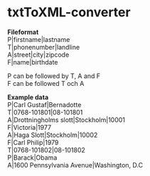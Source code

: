 # txtToXML-converter
 
**Fileformat**<br/>
P|firstname|lastname<br/>
T|phonenumber|landline<br/>
A|street|city|zipcode<br/>
F|name|birthdate<br/>

P can be followed by T, A and F<br/>
F can be followed T och A<br/>

**Example data**<br/>
P|Carl Gustaf|Bernadotte<br/>
T|0768-101801|08-101801<br/>
A|Drottningholms slott|Stockholm|10001<br/>
F|Victoria|1977<br/>
A|Haga Slott|Stockholm|10002<br/>
F|Carl Philip|1979<br/>
T|0768-101802|08-101802<br/>
P|Barack|Obama<br/>
A|1600 Pennsylvania Avenue|Washington, D.C<br/>
